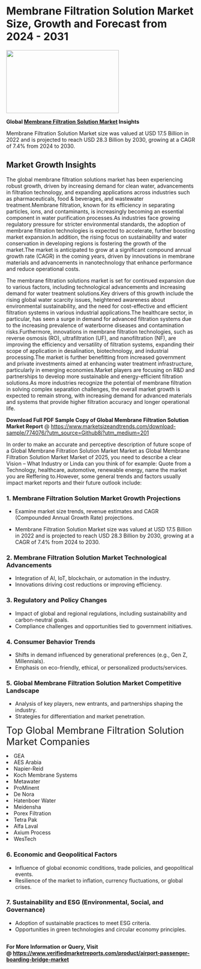 <H1>Membrane Filtration Solution Market Size, Growth and Forecast from 2024 - 2031</H1><img class="aligncenter size-medium wp-image-584254" src="https://thirdeyenews.in/wp-content/uploads/2024/09/Global-Market-Research-300x168.jpeg" alt="" width="300" height="168" /><p><strong>Global&nbsp;<a href="https://www.marketsizeandtrends.com/download-sample/774076/?utm_source=Github8j?utm_medium=201">Membrane Filtration Solution Market</a> Insights</strong></p><p>Membrane Filtration Solution Market size was valued at USD 17.5 Billion in 2022 and is projected to reach USD 28.3 Billion by 2030, growing at a CAGR of 7.4% from 2024 to 2030.</p><p><h2>Market Growth Insights</h2> <p>The global membrane filtration solutions market has been experiencing robust growth, driven by increasing demand for clean water, advancements in filtration technology, and expanding applications across industries such as pharmaceuticals, food & beverages, and wastewater treatment.Membrane filtration, known for its efficiency in separating particles, ions, and contaminants, is increasingly becoming an essential component in water purification processes.As industries face growing regulatory pressure for stricter environmental standards, the adoption of membrane filtration technologies is expected to accelerate, further boosting market expansion.In addition, the rising focus on sustainability and water conservation in developing regions is fostering the growth of the market.The market is anticipated to grow at a significant compound annual growth rate (CAGR) in the coming years, driven by innovations in membrane materials and advancements in nanotechnology that enhance performance and reduce operational costs.</p> <p>The membrane filtration solutions market is set for continued expansion due to various factors, including technological advancements and increasing demand for water treatment solutions.Key drivers of this growth include the rising global water scarcity issues, heightened awareness about environmental sustainability, and the need for cost-effective and efficient filtration systems in various industrial applications.The healthcare sector, in particular, has seen a surge in demand for advanced filtration systems due to the increasing prevalence of waterborne diseases and contamination risks.Furthermore, innovations in membrane filtration technologies, such as reverse osmosis (RO), ultrafiltration (UF), and nanofiltration (NF), are improving the efficiency and versatility of filtration systems, expanding their scope of application in desalination, biotechnology, and industrial processing.The market is further benefitting from increased government and private investments aimed at enhancing water treatment infrastructure, particularly in emerging economies.Market players are focusing on R&D and partnerships to develop more sustainable and energy-efficient filtration solutions.As more industries recognize the potential of membrane filtration in solving complex separation challenges, the overall market growth is expected to remain strong, with increasing demand for advanced materials and systems that provide higher filtration accuracy and longer operational life.<p><span class=""><strong>Download Full PDF Sample Copy of Global Membrane Filtration Solution Market Report</strong> @ <a href="https://www.marketsizeandtrends.com/download-sample/774076/?utm_source=Github8j?utm_medium=201" target="_blank">https://www.marketsizeandtrends.com/download-sample/774076/?utm_source=Github8j?utm_medium=201</a></span></p><p>In order to make an accurate and perceptive description of future scope of a Global&nbsp;Membrane Filtration Solution Market Market as Global&nbsp;Membrane Filtration Solution Market Market of 2025, you need to describe a clear Vision &ndash; What Industry or Linda can you think of for example: Quote from a Technology, healthcare, automotive, renewable energy, name the market you are Reffering to.However, some general trends and factors usually impact market reports and their future outlook include:</p><h3>1.&nbsp;<strong>Membrane Filtration Solution Market Growth Projections</strong></h3><ul><li>Examine market size trends, revenue estimates and CAGR (Compounded Annual Growth Rate) projections.</li><li><p>Membrane Filtration Solution Market size was valued at USD 17.5 Billion in 2022 and is projected to reach USD 28.3 Billion by 2030, growing at a CAGR of 7.4% from 2024 to 2030.</p></li></ul><h3>2.&nbsp;<strong>Membrane Filtration Solution Market Technological Advancements</strong></h3><ul><li>Integration of AI, IoT, blockchain, or automation in the industry.</li><li>Innovations driving cost reductions or improving efficiency.</li></ul><h3>3.&nbsp;<strong>Regulatory and Policy Changes</strong></h3><ul><li>Impact of global and regional regulations, including sustainability and carbon-neutral goals.</li><li>Compliance challenges and opportunities tied to government initiatives.</li></ul><h3>4.&nbsp;<strong>Consumer Behavior Trends</strong></h3><ul><li>Shifts in demand influenced by generational preferences (e.g., Gen Z, Millennials).</li><li>Emphasis on eco-friendly, ethical, or personalized products/services.</li></ul><h3>5.&nbsp;<strong>Global Membrane Filtration Solution Market Competitive Landscape</strong></h3><ul><li>Analysis of key players, new entrants, and partnerships shaping the industry.</li><li>Strategies for differentiation and market penetration.</li></ul><p data-pm-slice="1 1 []"><span style="color: inherit; font-family: inherit; font-size: 25px;">Top Global Membrane Filtration Solution Market Companies</span></p><div class="" data-test-id=""><p><li>GEA</li><li> AES Arabia</li><li> Napier-Reid</li><li> Koch Membrane Systems</li><li> Metawater</li><li> ProMinent</li><li> De Nora</li><li> Hatenboer Water</li><li> Meidensha</li><li> Porex Filtration</li><li> Tetra Pak</li><li> Alfa Laval</li><li> Axium Process</li><li> WesTech</li></p></div><h3>6.&nbsp;<strong>Economic and Geopolitical Factors</strong></h3><ul><li>Influence of global economic conditions, trade policies, and geopolitical events.</li><li>Resilience of the market to inflation, currency fluctuations, or global crises.</li></ul><h3>7.&nbsp;<strong>Sustainability and ESG (Environmental, Social, and Governance)</strong></h3><ul><li>Adoption of sustainable practices to meet ESG criteria.</li><li>Opportunities in green technologies and circular economy principles.</li></ul><h2><strong style="font-size: 14px;">For More Information or Query, Visit @&nbsp;</strong><a style="background-color: #ffffff; font-size: 14px;" href="https://www.marketsizeandtrends.com/report/membrane-filtration-solution-market/" target="_blank">https://www.verifiedmarketreports.com/product/airport-passenger-boarding-bridge-market</a></h2>